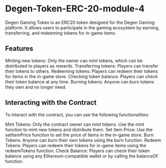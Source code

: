 # Degen-Token-ERC-20-module-4
Degen Gaming Token is an ERC20 token designed for the Degen Gaming platform. It allows users to participate in the gaming ecosystem by earning, transferring, and redeeming tokens for in-game items.

## Features
Minting new tokens: Only the owner can mint tokens, which can be distributed to players as rewards.
Transferring tokens: Players can transfer their tokens to others.
Redeeming tokens: Players can redeem their tokens for items in the in-game store.
Checking token balance: Players can check their token balance at any time.
Burning tokens: Anyone can burn tokens they own and no longer need.

## Interacting with the Contract
To interact with the contract, you can use the following functionalities:

Mint Tokens: Only the contract owner can mint tokens. Use the mint function to mint new tokens and distribute them.
Set Item Price: Use the setItemPrice function to set the price of items in the in-game store.
Burn Tokens: Anyone can burn their own tokens using the burn function.
Redeem Tokens: Players can redeem their tokens for in-game items using the redeemTokens function.
Check Balance: Players can check their token balance using any Ethereum-compatible wallet or by calling the balanceOf function.

